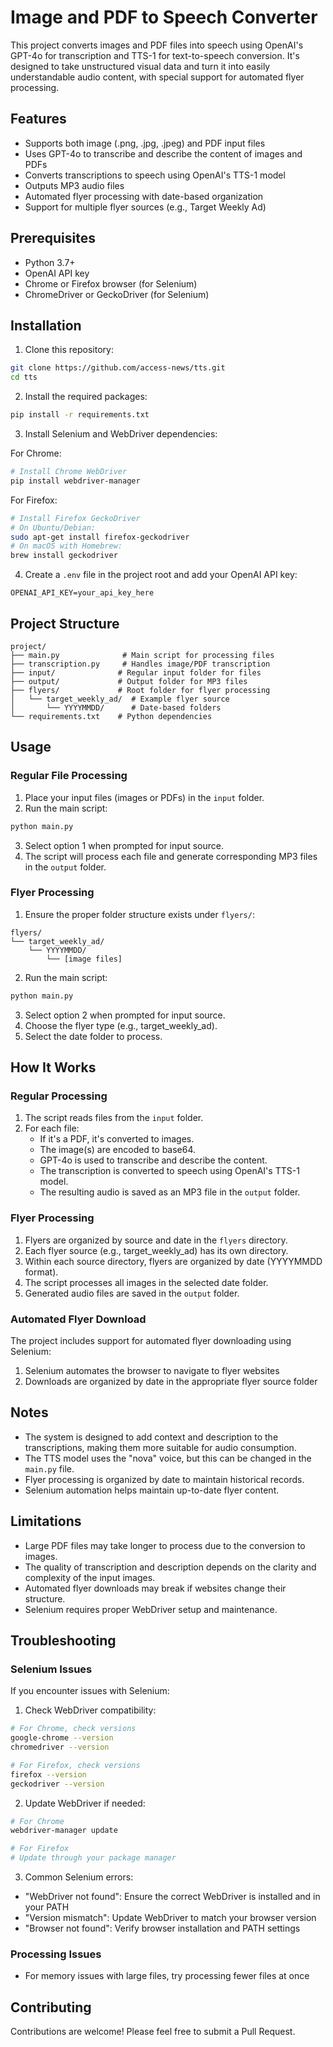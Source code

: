 # Image and PDF to Speech Converter

This project converts images and PDF files into speech using OpenAI's GPT-4o for transcription and TTS-1 for text-to-speech conversion. It's designed to take unstructured visual data and turn it into easily understandable audio content, with special support for automated flyer processing.

## Features

- Supports both image (.png, .jpg, .jpeg) and PDF input files
- Uses GPT-4o to transcribe and describe the content of images and PDFs
- Converts transcriptions to speech using OpenAI's TTS-1 model
- Outputs MP3 audio files
- Automated flyer processing with date-based organization
- Support for multiple flyer sources (e.g., Target Weekly Ad)

## Prerequisites

- Python 3.7+
- OpenAI API key
- Chrome or Firefox browser (for Selenium)
- ChromeDriver or GeckoDriver (for Selenium)

## Installation

1. Clone this repository:
```bash
git clone https://github.com/access-news/tts.git
cd tts
```

2. Install the required packages:
```bash
pip install -r requirements.txt
```

3. Install Selenium and WebDriver dependencies:

For Chrome:
```bash
# Install Chrome WebDriver
pip install webdriver-manager
```

For Firefox:
```bash
# Install Firefox GeckoDriver
# On Ubuntu/Debian:
sudo apt-get install firefox-geckodriver
# On macOS with Homebrew:
brew install geckodriver
```

4. Create a `.env` file in the project root and add your OpenAI API key:
```
OPENAI_API_KEY=your_api_key_here
```

## Project Structure

```
project/
├── main.py              # Main script for processing files
├── transcription.py     # Handles image/PDF transcription
├── input/              # Regular input folder for files
├── output/             # Output folder for MP3 files
├── flyers/             # Root folder for flyer processing
│   └── target_weekly_ad/  # Example flyer source
│       └── YYYYMMDD/      # Date-based folders
└── requirements.txt    # Python dependencies
```

## Usage

### Regular File Processing

1. Place your input files (images or PDFs) in the `input` folder.
2. Run the main script:
```bash
python main.py
```
3. Select option 1 when prompted for input source.
4. The script will process each file and generate corresponding MP3 files in the `output` folder.

### Flyer Processing

1. Ensure the proper folder structure exists under `flyers/`:
```
flyers/
└── target_weekly_ad/
    └── YYYYMMDD/
        └── [image files]
```
2. Run the main script:
```bash
python main.py
```
3. Select option 2 when prompted for input source.
4. Choose the flyer type (e.g., target_weekly_ad).
5. Select the date folder to process.

## How It Works

### Regular Processing

1. The script reads files from the `input` folder.
2. For each file:
   - If it's a PDF, it's converted to images.
   - The image(s) are encoded to base64.
   - GPT-4o is used to transcribe and describe the content.
   - The transcription is converted to speech using OpenAI's TTS-1 model.
   - The resulting audio is saved as an MP3 file in the `output` folder.

### Flyer Processing

1. Flyers are organized by source and date in the `flyers` directory.
2. Each flyer source (e.g., target_weekly_ad) has its own directory.
3. Within each source directory, flyers are organized by date (YYYYMMDD format).
4. The script processes all images in the selected date folder.
5. Generated audio files are saved in the `output` folder.

### Automated Flyer Download

The project includes support for automated flyer downloading using Selenium:
1. Selenium automates the browser to navigate to flyer websites
2. Downloads are organized by date in the appropriate flyer source folder

## Notes

- The system is designed to add context and description to the transcriptions, making them more suitable for audio consumption.
- The TTS model uses the "nova" voice, but this can be changed in the `main.py` file.
- Flyer processing is organized by date to maintain historical records.
- Selenium automation helps maintain up-to-date flyer content.

## Limitations

- Large PDF files may take longer to process due to the conversion to images.
- The quality of transcription and description depends on the clarity and complexity of the input images.
- Automated flyer downloads may break if websites change their structure.
- Selenium requires proper WebDriver setup and maintenance.

## Troubleshooting

### Selenium Issues

If you encounter issues with Selenium:

1. Check WebDriver compatibility:
```bash
# For Chrome, check versions
google-chrome --version
chromedriver --version

# For Firefox, check versions
firefox --version
geckodriver --version
```

2. Update WebDriver if needed:
```bash
# For Chrome
webdriver-manager update

# For Firefox
# Update through your package manager
```

3. Common Selenium errors:
- "WebDriver not found": Ensure the correct WebDriver is installed and in your PATH
- "Version mismatch": Update WebDriver to match your browser version
- "Browser not found": Verify browser installation and PATH settings

### Processing Issues

- For memory issues with large files, try processing fewer files at once

## Contributing

Contributions are welcome! Please feel free to submit a Pull Request.